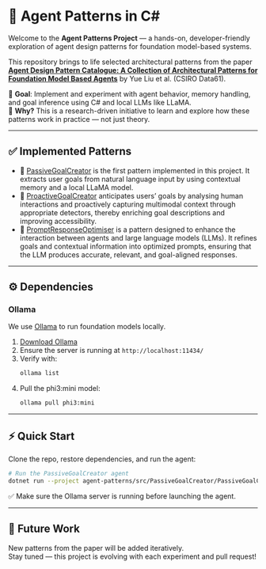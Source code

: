 # 🧠 Agent Patterns in C#

Welcome to the **Agent Patterns Project** — a hands-on, developer-friendly exploration of agent design patterns for foundation model-based systems.

This repository brings to life selected architectural patterns from the paper  
**[Agent Design Pattern Catalogue: A Collection of Architectural Patterns for Foundation Model Based Agents](https://arxiv.org/abs/2405.10467v3)** by Yue Liu et al. (CSIRO Data61).

🚀 **Goal**: Implement and experiment with agent behavior, memory handling, and goal inference using C# and local LLMs like LLaMA.  
🧪 **Why?** This is a research-driven initiative to learn and explore how these patterns work in practice — not just theory.

---

## ✅ Implemented Patterns

- 📄 [PassiveGoalCreator](doc/PassiveGoalCreator.md) is the first pattern implemented in this project. It extracts user goals from natural language input by using contextual memory and a local LLaMA model.
- 📄 [ProactiveGoalCreator](doc/ProactiveGoalCreator.md) anticipates users’ goals by analysing human interactions and proactively capturing multimodal context through appropriate detectors, thereby enriching goal descriptions and improving accessibility.
- 📄 [PromptResponseOptimiser](doc/PromptResponseOptimiser.md) is a pattern designed to enhance the interaction between agents and large language models (LLMs). It refines goals and contextual information into optimized prompts, ensuring that the LLM produces accurate, relevant, and goal-aligned responses. 
---

## ⚙️ Dependencies

### Ollama
We use [Ollama](https://ollama.com/) to run foundation models locally.

1. [Download Ollama](https://ollama.com/download)
2. Ensure the server is running at `http://localhost:11434/`
3. Verify with:
   ```bash
   ollama list
   ```
4. Pull the phi3:mini model:
   ```bash
   ollama pull phi3:mini
   ```

---

## ⚡ Quick Start

Clone the repo, restore dependencies, and run the agent:

```bash
# Run the PassiveGoalCreator agent
dotnet run --project agent-patterns/src/PassiveGoalCreator/PassiveGoalCreator.csproj
```

✅ Make sure the Ollama server is running before launching the agent.

---

## 🔭 Future Work

New patterns from the paper will be added iteratively.  
Stay tuned — this project is evolving with each experiment and pull request!